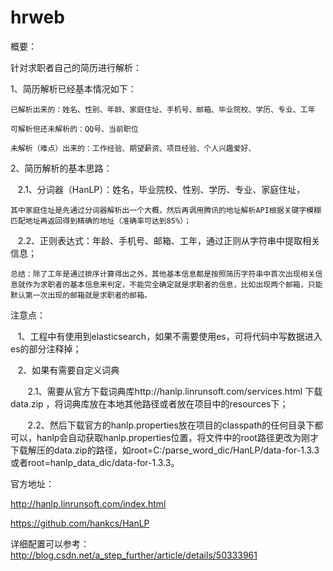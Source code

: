 # hrweb

概要：

针对求职者自己的简历进行解析：

1、简历解析已经基本情况如下：

    已解析出来的：姓名、性别、年龄、家庭住址、手机号、邮箱、毕业院校、学历、专业、工年
  
    可解析但还未解析的：QQ号、当前职位
  
    未解析（难点）出来的：工作经验、期望薪资、项目经验、个人兴趣爱好、
  
2、简历解析的基本思路：

    2.1、分词器（HanLP）：姓名，毕业院校、性别、学历、专业、家庭住址，
  
    其中家庭住址是先通过分词器解析出一个大概，然后再调用腾讯的地址解析API根据关键字模糊匹配地址再返回得到精确的地址（准确率可达到85%）；
       
    2.2、正则表达式：年龄、手机号、邮箱、工年，通过正则从字符串中提取相关信息；
    
    总结：除了工年是通过排序计算得出之外，其他基本信息都是按照简历字符串中首次出现相关信息就作为求职者的基本信息来判定，不能完全确定就是求职者的信息，比如出现两个邮箱，只能默认第一次出现的邮箱就是求职者的邮箱。


注意点：

    1、工程中有使用到elasticsearch，如果不需要使用es，可将代码中写数据进入es的部分注释掉；

    2、如果有需要自定义词典

        2.1、需要从官方下载词典库http://hanlp.linrunsoft.com/services.html 下载data.zip ，将词典库放在本地其他路径或者放在项目中的resources下；

        2.2、然后下载官方的hanlp.properties放在项目的classpath的任何目录下都可以，hanlp会自动获取hanlp.properties位置，将文件中的root路径更改为刚才下载解压的data.zip的路径，如root=C:/parse_word_dic/HanLP/data-for-1.3.3或者root=hanlp_data_dic/data-for-1.3.3。

官方地址：

http://hanlp.linrunsoft.com/index.html

https://github.com/hankcs/HanLP

详细配置可以参考：
http://blog.csdn.net/a_step_further/article/details/50333961
